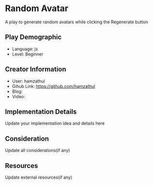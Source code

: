 # Random Avatar

A play to generate random avatars while clicking the Regenerate button

## Play Demographic

- Language: js
- Level: Beginner

## Creator Information

- User: hamzathul
- Gihub Link: https://github.com/hamzathul
- Blog:
- Video:

## Implementation Details

Update your implementation idea and details here

## Consideration

Update all considerations(if any)

## Resources

Update external resources(if any)
